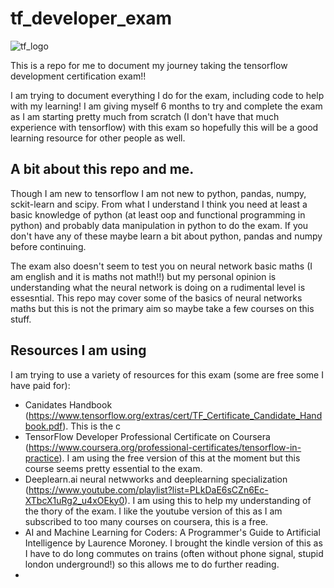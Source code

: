 # tf_developer_exam

![tf_logo](https://user-images.githubusercontent.com/47508257/132955144-5fe2ff22-1a8e-43b5-a205-31546fd86b7a.jpg)



This is a repo for me to document my journey taking the tensorflow development certification exam!!

I am trying to document everything I do for the exam, including code to help with my learning! I am giving myself 6 months to try and complete the exam as I am starting pretty much from scratch (I don't have that much experience with tensorflow) with this exam so hopefully this will be a good learning resource for other people as well.

## A bit about this repo and me.
Though I am new to tensorflow I am not new to python, pandas, numpy, sckit-learn and scipy. From what I understand I think you need at least a basic knowledge of python (at least oop and functional programming in python) and probably data manipulation in python to do the exam. If you don't have any of these maybe learn a bit about python, pandas and numpy before continuing. 

The exam also doesn't seem to test you on neural network basic maths (I am english and it is maths not math!!) but my personal opinion is understanding what the neural network is doing on a rudimental level is essesntial. This repo may cover some of the basics of neural networks maths but this is not the primary aim so maybe take a few courses on this stuff.

## Resources I am using
I am trying to use a variety of resources for this exam (some are free some I have paid for):

- Canidates Handbook (https://www.tensorflow.org/extras/cert/TF_Certificate_Candidate_Handbook.pdf). This is the c
- TensorFlow Developer Professional Certificate on Coursera (https://www.coursera.org/professional-certificates/tensorflow-in-practice). I am using the free version of this at the moment but this course seems pretty essential to the exam.
-  Deeplearn.ai neural netwworks and deeplearning specialization (https://www.youtube.com/playlist?list=PLkDaE6sCZn6Ec-XTbcX1uRg2_u4xOEky0). I am using this to help my understanding of the thory of the exam. I like the youtube version of this as I am subscribed to too many courses on coursera, this is a free.
-  AI and Machine Learning for Coders: A Programmer's Guide to Artificial Intelligence by Laurence Moroney. I brought the kindle version of this as I have to do long commutes on trains (often without phone signal, stupid london underground!) so this allows me to do further reading.
-  




